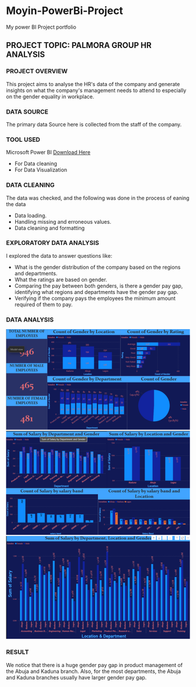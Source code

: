# Moyin-PowerBi-Project
My power BI Project portfolio

## PROJECT TOPIC: PALMORA GROUP HR ANALYSIS
### PROJECT OVERVIEW
This project aims to analyse the HR's data of the company and generate insights on what the company's management needs to attend to especially on the gender equality in workplace.

### DATA SOURCE
The primary data Source here is collected from the staff of the company.

### TOOL USED
Microsoft Power BI [Download Here](https://www.microsoft.com/en-us/download/details.aspx?id=58494)
 - For Data cleaning
 - For Data Visualization

### DATA CLEANING
The data was checked, and the following was done in the process of eaning the data
 - Data loading.
 - Handling missing and erroneous values.
 - Data cleaning and formatting

### EXPLORATORY DATA ANALYSIS
I explored the data to answer questions like:
 - What is the gender distribution of the company based on the regions and departments.
 - What the ratings are based on gender. 
 - Comparing the pay between both genders, is there a gender pay gap, identifying what regions and departments have the gender pay gap.
 - Verifying if the company pays the employees the minimum amount required of them to pay.

### DATA ANALYSIS
![Screenshot 2025-07-17 233759](https://github.com/Moyinolu-sam/Moyin-PowerBi-Project/blob/main/Screenshot%202025-07-17%20233759.png)
![Screenshot 2025-07-17 233820](https://github.com/Moyinolu-sam/Moyin-PowerBi-Project/blob/main/Screenshot%202025-07-17%20233820.png)
![Screenshot 2025-07-17 233840](https://github.com/Moyinolu-sam/Moyin-PowerBi-Project/blob/main/Screenshot%202025-07-17%20233840.png)


### RESULT
We notice that there is a huge gender pay gap in product management of the Abuja and Kaduna branch.
Also, for the most departments, the Abuja and Kaduna branches usually have larger gender pay gap.

